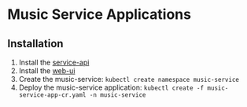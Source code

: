 # Music Service Applications

## Installation

1. Install the [service-api](api-namespace)
1. Install the [web-ui](ui-namespace)
1. Create the music-service:  `kubectl create namespace music-service`
1. Deploy the music-service application: `kubectl create -f music-service-app-cr.yaml -n music-service`

